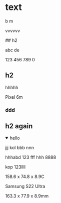 # text

b m

vvvvvv

\## h2

abc de

123 456 789 0

## h2

hhhhh

Pixel 6m

### ddd

## h2 again

<details open=""><p></p><p></p><summary>hello</summary>jjj kol bbb nnn<br><p></p><p>hhhabd 123 fff hhh 8888</p><p>kop 123llll</p><p></p></details>

158.6 x 74.8 x 8.9C

Samsung S22 Ultra

163.3 x 77.9 x 8.9mm